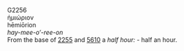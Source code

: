 G2256  
ἡμιώριον  
hēmiōrion  
*hay-mee-o‘-ree-on*  
From the base of [2255](g2255) and [5610](g5610) a *half* *hour:* - half
an hour.  
